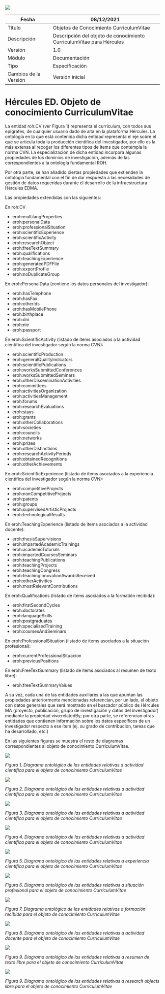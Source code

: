 ![](../../Docs/media/CabeceraDocumentosMD.png)

| Fecha         | 08/12/2021                                                   |
| ------------- | ------------------------------------------------------------ |
|Título|Objetos de Conocimiento CurriculumVitae| 
|Descripción|Descripción del objeto de conocimiento CurriculumVitae para Hércules|
|Versión|1.0|
|Módulo|Documentación|
|Tipo|Especificación|
|Cambios de la Versión|Versión inicial|

# Hércules ED. Objeto de conocimiento CurriculumVitae

La entidad roh:CV (ver Figura 1) representa el currículum, con todos sus epígrafes, de cualquier usuario dado de alta en la plataforma Hércules. La ontología en la que está contenida dicha entidad representa el eje sobre el que se articula toda la producción científica del investigador, por ello es la más extensa al recoger los diferentes tipos de ítems que contempla la norma CVN. La especialización de dicha entidad incorpora algunas propiedades de los dominios de investigación, además de las correspondientes a la ontología fundamental ROH.

Por otra parte, se han añadido ciertas propiedades que extienden la ontología fundamental con el fin de dar respuesta a las necesidades de gestión de datos requeridas durante el desarrollo de la infraestructura Hércules EDMA.

Las propiedades extendidas son las siguientes:

En roh:CV

- eroh:multilangProperties
- eroh:personalData
- eroh:professionalSituation
- eroh:scientificExperience
- eroh:scientificActivity
- eroh:researchObject
- eroh:freeTextSummary
- eroh:qualifications
- eroh:teachingExperience
- eroh:generatedPDFFile
- eroh:exportProfile
- eroh:noDuplicateGroup

En eroh:PersonalData (contiene los datos personales del investigador):

- eroh:hasTelephone
- eroh:hasFax
- eroh:otherIds
- eroh:hasMobilePhone
- eroh:birthplace
- eroh:dni
- eroh:nie
- eroh:passport

En eroh:ScientificActivity (listado de ítems asociados a la actividad científica del investigador según la norma CVN):

- eroh:scientificProduction
- eroh:generalQualityIndicators
- eroh:scientificPublications
- eroh:worksSubmittedConferences
- eroh:worksSubmittedSeminars
- eroh:otherDisseminationActivities
- eroh:committees
- eroh:activitiesOrganization
- eroh:activitiesManagement
- eroh:forums
- eroh:researchEvaluations
- eroh:stays
- eroh:grants
- eroh:otherCollaborations
- eroh:societies
- eroh:councils
- eroh:networks
- eroh:prizes
- eroh:otherDistinctions
- eroh:researchActivityPeriods
- eroh:obtainedRecognitions
- eroh:otherAchievements

En eroh:ScientificExperience (listado de ítems asociados a la experiencia científica del investigador según la norma CVN):

- eroh:competitiveProjects
- eroh:nonCompetitiveProjects
- eroh:patents
- eroh:groups
- eroh:supervisedArtisticProjects
- eroh:technologicalResults

En eroh:TeachingExperience (listado de ítems asociados a la actividad docente):

- eroh:thesisSupervisions
- eroh:impartedAcademicTrainings
- eroh:academicTutorials
- eroh:impartedCoursesSeminars
- eroh:teachingPublications
- eroh:teachingProjects
- eroh:teachingCongress
- eroh:teachingInnovationAwardsReceived
- eroh:otherActivities
- eroh:mostRelevantContributions

En eroh:Qualifications (listado de ítems asociados a la formatión recibida):

- eroh:firstSecondCycles
- eroh:doctorates
- eroh:languageSkills
- eroh:postgraduates
- eroh:specialisedTraining
- eroh:coursesAndSeminars

En eroh:ProfessionalSituation (listado de ítems asociados a la situación profesional):

- eroh:currentProfessionalSituacion
- eroh:previousPositions

En eroh:FreeTextSummary (listado de ítems asociados al resumen de texto libre):

- eroh:freeTextSummaryValues


A su vez, cada una de las entidades auxiliares a las que apuntan las propiedades anteriormente mencionadas referencian, por un lado, el objeto con datos generales que será mostrado en el buscador público de Hércules MA (proyecto, publicación, grupo de investigación y datos del investigador) mediante la propiedad vivo:relatedBy; por otra parte, se referencian otras entidades que contienen información sobre los datos específicos de un investigador respecto a ese ítem (ej. su grado de contribución, tareas que ha desarrollado, etc.)

En las siguientes figuras se muestra el resto de diagramas correspondientes al objeto de conocimiento CurriculumVitae.

![](../../Docs/media/ObjetosDeConocimiento/CV_ScientificActivity1.png)

*Figura 1. Diagrama ontológico de las entidades relativas a actividad científica para el objeto de conocimiento CurriculumVitae*


![](../../Docs/media/ObjetosDeConocimiento/CV_ScientificActivity2.png)

*Figura 2. Diagrama ontológico de las entidades relativas a actividad científica para el objeto de conocimiento CurriculumVitae*


![](../../Docs/media/ObjetosDeConocimiento/CV_ScientificActivity3.png)

*Figura 3. Diagrama ontológico de las entidades relativas a actividad científica para el objeto de conocimiento CurriculumVitae*


![](../../Docs/media/ObjetosDeConocimiento/CV_ScientificActivity4.png)

*Figura 4. Diagrama ontológico de las entidades relativas a actividad científica para el objeto de conocimiento CurriculumVitae*


![](../../Docs/media/ObjetosDeConocimiento/CV_ScientificExperience.png)

*Figura 5. Diagrama ontológico de las entidades relativas a experiencia científica para el objeto de conocimiento CurriculumVitae*


![](../../Docs/media/ObjetosDeConocimiento/CV_ProfessionalSituation.png)

*Figura 6. Diagrama ontológico de las entidades relativas a situación profesional para el objeto de conocimiento CurriculumVitae*


![](../../Docs/media/ObjetosDeConocimiento/CV_Qualifications.png)

*Figura 7. Diagrama ontológico de las entidades relativas a formación recibida para el objeto de conocimiento CurriculumVitae*


![](../../Docs/media/ObjetosDeConocimiento/CV_TeachingExperience.png)

*Figura 8. Diagrama ontológico de las entidades relativas a actividad docente para el objeto de conocimiento CurriculumVitae*


![](../../Docs/media/ObjetosDeConocimiento/CV_FreeTextSummary.png)

*Figura 9. Diagrama ontológico de las entidades relativas a resumen de texto libre para el objeto de conocimiento CurriculumVitae*


![](../../Docs/media/ObjetosDeConocimiento/CV_ResearchObjects.png)

*Figura 9. Diagrama ontológico de las entidades relativas a research objects libre para el objeto de conocimiento CurriculumVitae*

